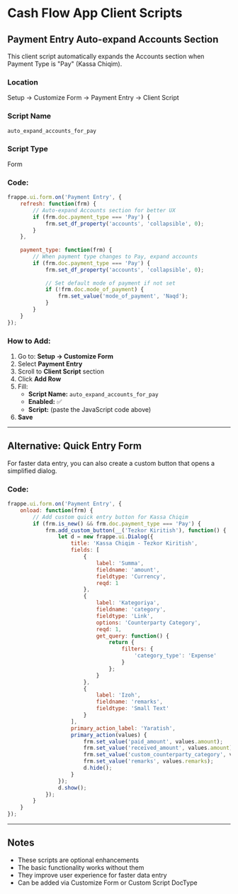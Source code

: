 # Cash Flow App Client Scripts

## Payment Entry Auto-expand Accounts Section

This client script automatically expands the Accounts section when Payment Type is "Pay" (Kassa Chiqim).

### Location
Setup → Customize Form → Payment Entry → Client Script

### Script Name
`auto_expand_accounts_for_pay`

### Script Type
Form

### Code:

```javascript
frappe.ui.form.on('Payment Entry', {
    refresh: function(frm) {
        // Auto-expand Accounts section for better UX
        if (frm.doc.payment_type === 'Pay') {
            frm.set_df_property('accounts', 'collapsible', 0);
        }
    },
    
    payment_type: function(frm) {
        // When payment type changes to Pay, expand accounts
        if (frm.doc.payment_type === 'Pay') {
            frm.set_df_property('accounts', 'collapsible', 0);
            
            // Set default mode of payment if not set
            if (!frm.doc.mode_of_payment) {
                frm.set_value('mode_of_payment', 'Naqd');
            }
        }
    }
});
```

### How to Add:

1. Go to: **Setup → Customize Form**
2. Select **Payment Entry**
3. Scroll to **Client Script** section
4. Click **Add Row**
5. Fill:
   - **Script Name:** `auto_expand_accounts_for_pay`
   - **Enabled:** ✅
   - **Script:** (paste the JavaScript code above)
6. **Save**

---

## Alternative: Quick Entry Form

For faster data entry, you can also create a custom button that opens a simplified dialog.

### Code:

```javascript
frappe.ui.form.on('Payment Entry', {
    onload: function(frm) {
        // Add custom quick entry button for Kassa Chiqim
        if (frm.is_new() && frm.doc.payment_type === 'Pay') {
            frm.add_custom_button(__('Tezkor Kiritish'), function() {
                let d = new frappe.ui.Dialog({
                    title: 'Kassa Chiqim - Tezkor Kiritish',
                    fields: [
                        {
                            label: 'Summa',
                            fieldname: 'amount',
                            fieldtype: 'Currency',
                            reqd: 1
                        },
                        {
                            label: 'Kategoriya',
                            fieldname: 'category',
                            fieldtype: 'Link',
                            options: 'Counterparty Category',
                            reqd: 1,
                            get_query: function() {
                                return {
                                    filters: {
                                        'category_type': 'Expense'
                                    }
                                };
                            }
                        },
                        {
                            label: 'Izoh',
                            fieldname: 'remarks',
                            fieldtype: 'Small Text'
                        }
                    ],
                    primary_action_label: 'Yaratish',
                    primary_action(values) {
                        frm.set_value('paid_amount', values.amount);
                        frm.set_value('received_amount', values.amount);
                        frm.set_value('custom_counterparty_category', values.category);
                        frm.set_value('remarks', values.remarks);
                        d.hide();
                    }
                });
                d.show();
            });
        }
    }
});
```

---

## Notes

- These scripts are optional enhancements
- The basic functionality works without them
- They improve user experience for faster data entry
- Can be added via Customize Form or Custom Script DocType
